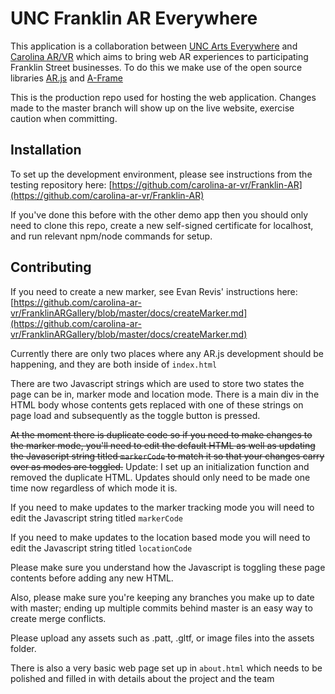 # UNC Franklin AR Everywhere

This application is a collaboration between [UNC Arts Everywhere](https://artseverywhere.unc.edu/) and [Carolina AR/VR](https://carvr.org/) which aims to bring web AR experiences to participating Franklin Street businesses. To do this we make use of the open source libraries [AR.js](https://ar-js-org.github.io/AR.js-Docs/) and [A-Frame](https://aframe.io/)

This is the production repo used for hosting the web application. Changes made to the master branch will show up on the live website, exercise caution when committing.

## Installation
To set up the development environment, please see instructions from the testing repository here:
[https://github.com/carolina-ar-vr/Franklin-AR](https://github.com/carolina-ar-vr/Franklin-AR)

If you've done this before with the other demo app then you should only need to clone this repo, create a new self-signed certificate for localhost, and run relevant npm/node commands for setup.

## Contributing

If you need to create a new marker, see Evan Revis' instructions here:
[https://github.com/carolina-ar-vr/FranklinARGallery/blob/master/docs/createMarker.md](https://github.com/carolina-ar-vr/FranklinARGallery/blob/master/docs/createMarker.md)

Currently there are only two places where any AR.js development should be happening, and they are both inside of ```index.html```

There are two Javascript strings which are used to store two states the page can be in, marker mode and location mode. There is a main div in the HTML body whose contents gets replaced with one of these strings on page load and subsequently as the toggle button is pressed. 

~~At the moment there is duplicate code so if you need to make changes to the marker mode, you'll need to edit the default HTML as well as updating the Javascript string titled ```markerCode``` to match it so that your changes carry over as modes are toggled.~~ Update: I set up an initialization function and removed the duplicate HTML. Updates should only need to be made one time now regardless of which mode it is.

If you need to make updates to the marker tracking mode you will need to edit the Javascript string titled ```markerCode```

If you need to make updates to the location based mode you will need to edit the Javascript string titled ```locationCode```

Please make sure you understand how the Javascript is toggling these page contents before adding any new HTML.

Also, please make sure you're keeping any branches you make up to date with master; ending up multiple commits behind master is an easy way to create merge conflicts. 

Please upload any assets such as .patt, .gltf, or image files into the assets folder.

There is also a very basic web page set up in ```about.html``` which needs to be polished and filled in with details about the project and the team
